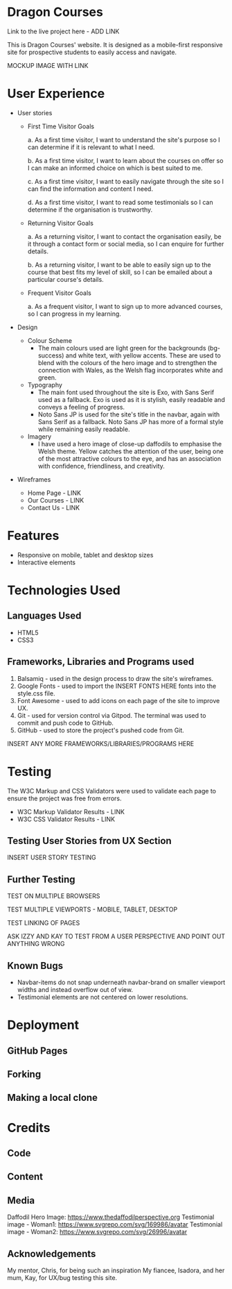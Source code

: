 # Dragon Courses
Link to the live project here - ADD LINK

This is Dragon Courses' website. It is designed as a mobile-first responsive site for prospective students to easily access and navigate.

MOCKUP IMAGE WITH LINK

# User Experience
- User stories
  - First Time Visitor Goals
    
    a. As a first time visitor, I want to understand the site's purpose so I can determine if it is relevant to what I need.

    b. As a first time visitor, I want to learn about the courses on offer so I can make an informed choice on which is best suited to me.

    c. As a first time visitor, I want to easily navigate through the site so I can find the information and content I need.

    d. As a first time visitor, I want to read some testimonials so I can determine if the organisation is trustworthy.

  - Returning Visitor Goals

    a. As a returning visitor, I want to contact the organisation easily, be it through a contact form or social media, so I can enquire for further details.

    b. As a returning visitor, I want to be able to easily sign up to the course that best fits my level of skill, so I can be emailed about a particular course's details.

  - Frequent Visitor Goals
    
    a. As a frequent visitor, I want to sign up to more advanced courses, so I can progress in my learning.

- Design
  - Colour Scheme
    - The main colours used are light green for the backgrounds (bg-success) and white text, with yellow accents. These are used to blend with the colours of the hero image and to strengthen the connection with Wales, as the Welsh flag incorporates white and green.
  - Typography
    - The main font used throughout the site is Exo, with Sans Serif used as a fallback. Exo is used as it is stylish, easily readable and conveys a feeling of progress.
    - Noto Sans JP is used for the site's title in the navbar, again with Sans Serif as a fallback. Noto Sans JP has more of a formal style while remaining easily readable. 
  - Imagery
    - I have used a hero image of close-up daffodils to emphasise the Welsh theme. Yellow catches the attention of the user, being one of the most attractive colours to the eye, and has an association with confidence, friendliness, and creativity.

- Wireframes
  - Home Page - LINK
  - Our Courses - LINK
  - Contact Us - LINK

# Features
- Responsive on mobile, tablet and desktop sizes
- Interactive elements

# Technologies Used
## Languages Used
- HTML5
- CSS3

## Frameworks, Libraries and Programs used
1. Balsamiq - used in the design process to draw the site's wireframes.
2. Google Fonts - used to import the INSERT FONTS HERE fonts into the style.css file.
3. Font Awesome - used to add icons on each page of the site to improve UX.
4. Git - used for version control via Gitpod. The terminal was used to commit and push code to GitHub.
5. GitHub - used to store the project's pushed code from Git.

INSERT ANY MORE FRAMEWORKS/LIBRARIES/PROGRAMS HERE

# Testing
The W3C Markup and CSS Validators were used to validate each page to ensure the project was free from errors.

- W3C Markup Validator Results - LINK
- W3C CSS Validator Results - LINK

## Testing User Stories from UX Section

INSERT USER STORY TESTING

## Further Testing
TEST ON MULTIPLE BROWSERS

TEST MULTIPLE VIEWPORTS - MOBILE, TABLET, DESKTOP

TEST LINKING OF PAGES

ASK IZZY AND KAY TO TEST FROM A USER PERSPECTIVE AND POINT OUT ANYTHING WRONG

## Known Bugs
* Navbar-items do not snap underneath navbar-brand on smaller viewport widths and instead overflow out of view.
* Testimonial elements are not centered on lower resolutions.

# Deployment
## GitHub Pages

## Forking

## Making a local clone

# Credits

## Code

## Content

## Media

Daffodil Hero Image: https://www.thedaffodilperspective.org
Testimonial image - Woman1: https://www.svgrepo.com/svg/169986/avatar
Testimonial image - Woman2: https://www.svgrepo.com/svg/26996/avatar

## Acknowledgements

My mentor, Chris, for being such an inspiration
My fiancee, Isadora, and her mum, Kay, for UX/bug testing this site.